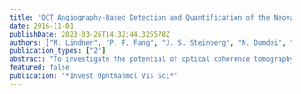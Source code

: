 ```yaml
---
title: "OCT Angiography-Based Detection and Quantification of the Neovascular Network in Exudative AMD"
date: 2016-11-01
publishDate: 2023-03-26T14:32:44.325578Z
authors: ["M. Lindner", "P. P. Fang", "J. S. Steinberg", "N. Domdei", "M. Pfau", "T. U. Krohne", "S. Schmitz-Valckenberg", "F. G. Holz", "M. Fleckenstein"]
publication_types: ["2"]
abstract: "To investigate the potential of optical coherence tomography (OCT) angiography to detect and quantify the neovascular network in exudative AMD. ve eyes that were diagnosed with exudative AMD were prospectively examined by OCT angiography (OCT-A). The extent of the neovascular network was measured by three independent readers. Interclass-correlation coefficient and area overlap coefficients (OC) were calculated to assess locally precise agreement between measurements. As a reference for interreader agreement, the extent of the neovascular network was further measured on fluorescein angiography (FA) images. A total of 31 eyes (27 patients, mean age 82.5 years, 15 female) were included in the study. Neovascularization subtype was classified as type I in 5, type II in 11, type III in 9, and mixed in 6 eyes, respectively. Interreader agreement for measurements of the neovascular network was 0.884 for OCT-A and 0.636 for FA. Overlap coefficient was 0.705 (interquartile [IQR]: 0.450-0.76) for OCT-A and 0.704 (IQR: 0.673-0.750) for FA, respectively. Area agreement was weaker in type III and mixed lesions. Optical coherence tomography angiography-based measurements of the new vessel complex in neovascular AMD are feasible with interreader agreement comparable with the values obtained for FA. The results underscore the potential of OCT-A as a noninvasive diagnostic tool in neovascular AMD. Yet, further studies will be required to reveal the origin of poor agreement observed in single eyes and to advance OCT-A toward dependable use (e.g., in a reading center context)."
featured: false
publication: "*Invest Ophthalmol Vis Sci*"
---
```


